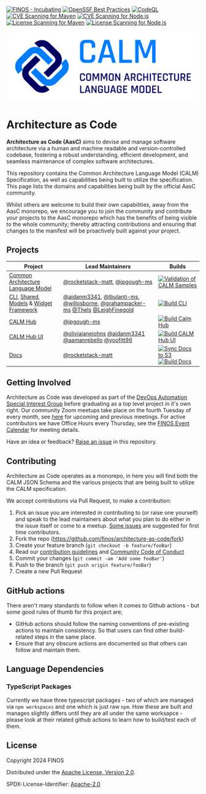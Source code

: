 [![FINOS - Incubating](https://cdn.jsdelivr.net/gh/finos/contrib-toolbox@master/images/badge-incubating.svg)](https://finosfoundation.atlassian.net/wiki/display/FINOS/Incubating)
[![OpenSSF Best Practices](https://www.bestpractices.dev/projects/8821/badge)](https://www.bestpractices.dev/projects/8821)
[![CodeQL](https://github.com/finos/architecture-as-code/actions/workflows/github-code-scanning/codeql/badge.svg)](https://github.com/finos/architecture-as-code/actions/workflows/github-code-scanning/codeql)
[![CVE Scanning for Maven](https://github.com/finos/architecture-as-code/actions/workflows/cve-scanning-maven.yml/badge.svg)](https://github.com/finos/architecture-as-code/actions/workflows/cve-scanning-maven.yml)
[![CVE Scanning for Node.js](https://github.com/finos/architecture-as-code/actions/workflows/cve-scanning-node.yml/badge.svg)](https://github.com/finos/architecture-as-code/actions/workflows/cve-scanning-node.yml)
[![License Scanning for Maven](https://github.com/finos/architecture-as-code/actions/workflows/license-scanning-maven.yml/badge.svg)](https://github.com/finos/architecture-as-code/actions/workflows/license-scanning-maven.yml)
[![License Scanning for Node.js](https://github.com/finos/architecture-as-code/actions/workflows/license-scanning-node.yml/badge.svg)](https://github.com/finos/architecture-as-code/actions/workflows/license-scanning-node.yml)

![FINOS Common Architecture Language Model](https://raw.githubusercontent.com/finos/architecture-as-code/main/brand/Horizontal/2025_CALM_Horizontal.png)

# Architecture as Code

**Architecture as Code (AasC)** aims to devise and manage software architecture via a human and machine readable and
version-controlled
codebase, fostering a robust understanding, efficient development, and seamless maintenance of complex software
architectures.

This repository contains the Common Architecture Language Model (CALM) Specification, as well as capabilities being
built to utilize the specification. This page lists the domains and capabilities being built by the official AasC community.

Whilst others are welcome to build their own capabilities, away from the AasC monorepo, we encourage you to join the
community and contribute your projects to the AasC monorepo which has the benefits of being visible to the whole
community; thereby attracting contributions and ensuring that changes to the manifest will be proactively built against
your project.

## Projects

| Project                                                                                        | Lead Maintainers                                                                                                                                                                                                                        | Builds                                                                                                                                                                                                                                                                                                                                                                                       |
|------------------------------------------------------------------------------------------------| --------------------------------------------------------------------------------------------------------------------------------------------------------------------------------------------------------------------------------------- | -------------------------------------------------------------------------------------------------------------------------------------------------------------------------------------------------------------------------------------------------------------------------------------------------------------------------------------------------------------------------------------------- |
| [Common Architecture Language Model](./calm)                                                   | [@rocketstack-matt](https://github.com/rocketstack-matt), [@jpgough-ms](https://github.com/jpgough-ms)                                                                                                                                  | [![Validation of CALM Samples](https://github.com/finos/architecture-as-code/actions/workflows/validate-spectral.yml/badge.svg)](https://github.com/finos/architecture-as-code/actions/workflows/validate-spectral.yml)                                                                                                                                                                      |
| [CLI](./cli), [Shared](./shared), [Models](./calm-models) & [Widget Framework](./calm-widgets) | [@aidanm3341](https://github.com/aidanm3341), [@lbulanti-ms](https://github.com/lbulanti-ms), [@willosborne](https://github.com/willosborne), [@grahampacker-ms](https://github.com/grahampacker-ms) [@Thels](https://github.com/Thels) [@LeighFinegold](https://github.com/LeighFinegold) | [![Build CLI](https://github.com/finos/architecture-as-code/actions/workflows/build-cli.yml/badge.svg)](https://github.com/finos/architecture-as-code/actions/workflows/build-cli.yml)                                                                                                                                                                                                       |
| [CALM Hub](./calm-hub)                                                                         | [@jpgough-ms](https://github.com/jpgough-ms)                                                                                                                                                                                            | [![Build Calm Hub](https://github.com/finos/architecture-as-code/actions/workflows/build-calm-hub.yml/badge.svg)](https://github.com/finos/architecture-as-code/actions/workflows/build-calm-hub.yml)                                                                                                                                                                                        |
| [CALM Hub UI](./calm-hub-ui)                                                                   | [@oliviajanejohns](https://github.com/oliviajanejohns) [@aidanm3341](https://github.com/aidanm3341) [@aamanrebello](https://github.com/aamanrebello) [@yoofitt96](https://github.com/YoofiTT96)                                         | [![Build CALM Hub UI](https://github.com/finos/architecture-as-code/actions/workflows/build-calm-hub-ui.yml/badge.svg)](https://github.com/finos/architecture-as-code/actions/workflows/build-calm-hub-ui.yml)                                                                                                                                                                               |
| [Docs](./docs)                                                                                 | [@rocketstack-matt](https://github.com/rocketstack-matt)                                                                                                                                                                                | [![Sync Docs to S3](https://github.com/finos/architecture-as-code/actions/workflows/s3-docs-sync.yml/badge.svg)](https://github.com/finos/architecture-as-code/actions/workflows/s3-docs-sync.yml) [![Build Docs](https://github.com/finos/architecture-as-code/actions/workflows/build-docs.yml/badge.svg)](https://github.com/finos/architecture-as-code/actions/workflows/build-docs.yml) |

## Getting Involved

Architecture as Code was developed as part of the [DevOps Automation Special Interest Group](https://devops.finos.org/) before graduating as a top level project in it's own right. Our community Zoom meetups
take place on the fourth Tuesday of every month,
see [here](https://github.com/finos/architecture-as-code/issues?q=label%3Ameeting) for
upcoming and previous meetings. For active contributors we have Office Hours every Thursday, see the [FINOS Event Calendar](http://calendar.finos.org) for meeting details.

Have an idea or feedback? [Raise an issue](https://github.com/finos/architecture-as-code/issues/new/choose) in this
repository.

## Contributing

Architecture as Code operates as a monorepo, in here you will find both the CALM JSON Schema and the various projects
that are being built to utilize the CALM specification.

We accept contributions via Pull Request, to make a contribution:

1. Pick an issue you are interested in contributing to (or raise one yourself) and speak to the lead maintainers about what you plan to do either in the issue itself or come to a meetup. [Some issues](https://github.com/finos/architecture-as-code/issues?q=is%3Aissue+is%3Aopen+label%3A%22good+first+issue%22) are suggested for first time contributors.
2. Fork the repo (<https://github.com/finos/architecture-as-code/fork>)
3. Create your feature branch (`git checkout -b feature/fooBar`)
4. Read our [contribution guidelines](.github/CONTRIBUTING.md)
   and [Community Code of Conduct](https://www.finos.org/code-of-conduct)
5. Commit your changes (`git commit -am 'Add some fooBar'`)
6. Push to the branch (`git push origin feature/fooBar`)
7. Create a new Pull Request

## GitHub actions

There aren't many standards to follow when it comes to Github actions - but some good rules of thumb for this project are;

- GitHub actions should follow the naming conventions of pre-existing actions to maintain consistency. So that users can find other build-related steps in the same place.
- Ensure that any obscure actions are documented so that others can follow and maintain them.

## Language Dependencies

### TypeScript Packages

Currently we have three typescript packages - two of which are managed via `npm workspaces` and one which is just raw `npm`. How these are built and manages slightly differs until they are all under the same worksapce - please look at their related github actions to learn how to build/test each of them.

## License

Copyright 2024 FINOS

Distributed under the [Apache License, Version 2.0](http://www.apache.org/licenses/LICENSE-2.0).

SPDX-License-Identifier: [Apache-2.0](https://spdx.org/licenses/Apache-2.0)
